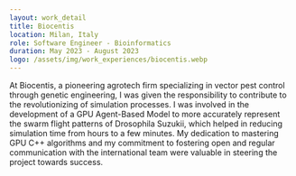 ```yaml
---
layout: work_detail
title: Biocentis
location: Milan, Italy
role: Software Engineer - Bioinformatics
duration: May 2023 - August 2023
logo: /assets/img/work_experiences/biocentis.webp
---
```


At Biocentis, a pioneering agrotech firm specializing in vector pest control through genetic engineering, I was given the responsibility to contribute to the revolutionizing of simulation processes. I was involved in the development of a GPU Agent-Based Model to more accurately represent the swarm flight patterns of Drosophila Suzukii, which helped in reducing simulation time from hours to a few minutes. My dedication to mastering GPU C++ algorithms and my commitment to fostering open and regular communication with the international team were valuable in steering the project towards success.
